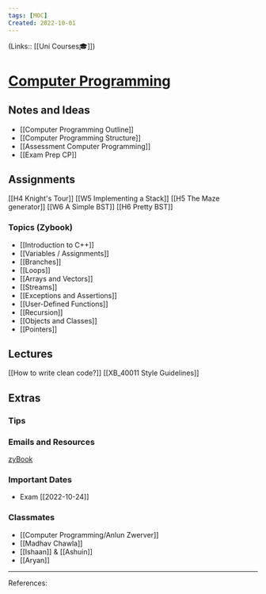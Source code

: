 ```yaml
---
tags: [MOC]
Created: 2022-10-01
---
```

(Links:: [[Uni Courses🎓]])
# [Computer Programming](https://canvas.vu.nl/courses/64304)
## Notes and Ideas
- [[Computer Programming Outline]]
- [[Computer Programming Structure]]
- [[Assessment Computer Programming]]
- [[Exam Prep CP]]
## Assignments
[[H4 Knight's Tour]]
[[W5 Implementing a Stack]]
[[H5 The Maze generator]]
[[W6 A Simple BST]]
[[H6 Pretty BST]]
### Topics (Zybook)
- [[Introduction to C++]]
- [[Variables / Assignments]]
- [[Branches]]
- [[Loops]]
- [[Arrays and Vectors]]
- [[Streams]]
- [[Exceptions and Assertions]]
- [[User-Defined Functions]]
- [[Recursion]]
- [[Objects and Classes]]
- [[Pointers]]
## Lectures
[[How to write clean code?]]
[[XB_40011 Style Guidelines]]
## Extras
### Tips
### Emails and Resources
[zyBook](https://learn.zybooks.com/zybook/VUXB40011KielmannSummer2022?selectedPanel=student-activity)

### Important Dates
- Exam [[2022-10-24]]
### Classmates
- [[Computer Programming/Anlun Zwerver]]
- [[Madhav Chawla]]
- [[Ishaan]] & [[Ashuin]]
- [[Aryan]]

___
References:
